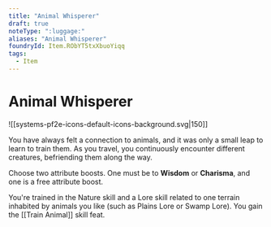 ```yaml
---
title: "Animal Whisperer"
draft: true
noteType: ":luggage:"
aliases: "Animal Whisperer"
foundryId: Item.RObYT5txXbuoYiqq
tags:
  - Item
---
```


# Animal Whisperer
![[systems-pf2e-icons-default-icons-background.svg|150]]

You have always felt a connection to animals, and it was only a small leap to learn to train them. As you travel, you continuously encounter different creatures, befriending them along the way.

Choose two attribute boosts. One must be to **Wisdom** or **Charisma**, and one is a free attribute boost.

You're trained in the Nature skill and a Lore skill related to one terrain inhabited by animals you like (such as Plains Lore or Swamp Lore). You gain the [[Train Animal]] skill feat.
